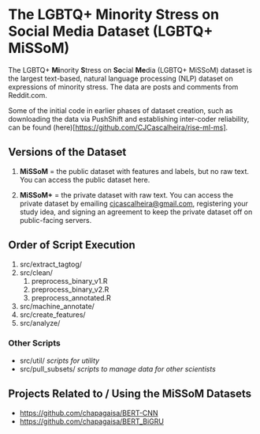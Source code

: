 # The LGBTQ+ Minority Stress on Social Media Dataset (LGBTQ+ MiSSoM)

The LGBTQ+ **Mi**nority **S**tress on **So**cial **Me**dia (LGBTQ+ MiSSoM) dataset is the largest text-based, natural language processing (NLP) dataset on expressions of minority stress. The data are posts and comments from Reddit.com.

Some of the initial code in earlier phases of dataset creation, such as downloading the data via PushShift and establishing inter-coder reliability, can be found (here)[https://github.com/CJCascalheira/rise-ml-ms].

## Versions of the Dataset

1. **MiSSoM** = the public dataset with features and labels, but no raw text. You can access the public dataset here.

2. **MiSSoM+** = the private dataset with raw text. You can access the private dataset by emailing cjcascalheira@gmail.com, registering your study idea, and signing an agreement to keep the private dataset off on public-facing servers. 

## Order of Script Execution

1. src/extract_tagtog/
2. src/clean/
    1. preprocess_binary_v1.R
    2. preprocess_binary_v2.R
    3. preprocess_annotated.R
3. src/machine_annotate/
4. src/create_features/
5. src/analyze/

### Other Scripts

* src/util/ *scripts for utility*
* src/pull_subsets/ *scripts to manage data for other scientists*

## Projects Related to / Using the MiSSoM Datasets

* https://github.com/chapagaisa/BERT-CNN
* https://github.com/chapagaisa/BERT_BiGRU
